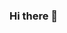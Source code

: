 ### Hi there 👋

<!--
**popkdodge/popkdodge** is a ✨ _special_ ✨ repository because its `README.md` (this file) appears on your GitHub profile.



[LinkedIn](https://www.linkedin.com/in/skongjareon/)  [Twitter](https://twitter.com/s_kongjareon) 
